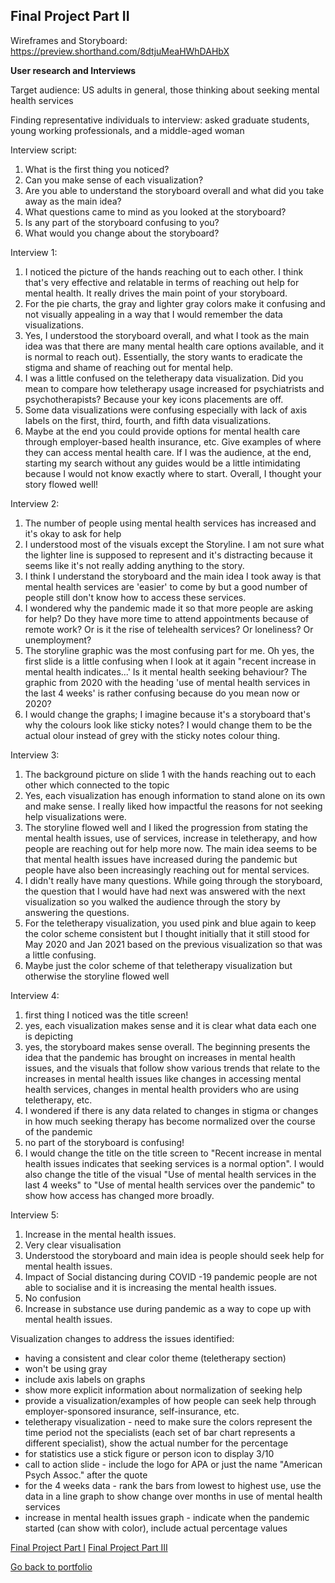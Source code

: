 ## Final Project Part II ##

Wireframes and Storyboard: https://preview.shorthand.com/8dtjuMeaHWhDAHbX

**User research and Interviews**

Target audience: US adults in general, those thinking about seeking mental health services

Finding representative individuals to interview: asked graduate students, young working professionals, and a middle-aged woman

Interview script:
1. What is the first thing you noticed?
2. Can you make sense of each visualization?
3. Are you able to understand the storyboard overall and what did you take away as the main idea?
4. What questions came to mind as you looked at the storyboard?
5. Is any part of the storyboard confusing to you?
6. What would you change about the storyboard?

Interview 1:
1. I noticed the picture of the hands reaching out to each other. I think that's very effective and relatable in terms of reaching out help for mental health. It really drives the main point of your storyboard.
2. For the pie charts, the gray and lighter gray colors make it confusing and not visually appealing in a way that I would remember the data visualizations. 
3. Yes, I understood the storyboard overall, and what I took as the main idea was that there are many mental health care options available, and it is normal to reach out). Essentially, the story wants to eradicate the stigma and shame of reaching out for mental help. 
4. I was a little confused on the teletherapy data visualization. Did you mean to compare how teletherapy usage increased for psychiatrists and psychotherapists? Because your key icons placements are off. 
5. Some data visualizations were confusing especially with lack of axis labels on the first, third, fourth, and fifth data visualizations. 
6. Maybe at the end you could provide options for mental health care through employer-based health insurance, etc. Give examples of where they can access mental health care. If I was the audience, at the end, starting my search without any guides would be a little intimidating because I would not know exactly where to start. Overall, I thought your story flowed well!

Interview 2: 
1. The number of people using mental health services has increased and it's okay to ask for help
2. I understood most of the visuals except the Storyline. I am not sure what the lighter line is supposed to represent and it's distracting because it seems like it's not really adding anything to the story.
3. I think I understand the storyboard and the main idea I took away is that mental health services are 'easier' to come by but a good number of people still don't know how to access these services.
4. I wondered why the pandemic made it so that more people are asking for help? Do they have more time to attend appointments because of remote work? Or is it the rise of telehealth services? Or loneliness? Or unemployment? 
5. The storyline graphic was the most confusing part for me. Oh yes, the first slide is a little confusing when I look at it again "recent increase in mental health indicates...' Is it mental health seeking behaviour? The graphic from 2020 with the heading 'use of mental health services in the last 4 weeks' is rather confusing because do you mean now or 2020?
6. I would change the graphs; I imagine because it's a storyboard that's why the colours look like sticky notes? I would change them to be the actual olour instead of grey with the sticky notes colour thing.


Interview 3: 
1. The background picture on slide 1 with the hands reaching out to each other which connected to the topic
2. Yes, each visualization has enough information to stand alone on its own and make sense. I really liked how impactful the reasons for not seeking help visualizations were.
3. The storyline flowed well and I liked the progression from stating the mental health issues, use of services, increase in teletherapy, and how people are reaching out for help more now. The main idea seems to be that mental health issues have increased during the pandemic but people have also been increasingly reaching out for mental services. 
4. I didn't really have many questions. While going through the storyboard, the question that I would have had next was answered with the next visualization so you walked the audience through the story by answering the questions. 
5. For the teletherapy visualization, you used pink and blue again to keep the color scheme consistent but I thought initially that it still stood for May 2020 and Jan 2021 based on the previous visualization so that was a little confusing. 
6. Maybe just the color scheme of that teletherapy visualization but otherwise the storyline flowed well

Interview 4:
1. first thing I noticed was the title screen! 
2. yes, each visualization makes sense and it is clear what data each one is depicting
3. yes, the storyboard makes sense overall. The beginning presents the idea that the pandemic has brought on increases in mental health issues, and the visuals that follow show various trends that relate to the increases in mental health issues like changes in accessing mental health services, changes in mental health providers who are using teletherapy, etc.
4. I wondered if there is any data related to changes in stigma or changes in how much seeking therapy has become normalized over the course of the pandemic
5. no part of the storyboard is confusing!
6. I would change the title on the title screen to "Recent increase in mental health issues indicates that seeking services is a normal option". I would also change the title of the visual "Use of mental health services in the last 4 weeks" to "Use of mental health services over the pandemic" to show how access has changed more broadly.

Interview 5:
1. Increase in the mental health issues.
2. Very clear visualisation
3. Understood the storyboard and main idea is people should seek help for mental health issues.
4. Impact of  Social distancing during COVID -19 pandemic people are not able to socialise and it is increasing the mental health issues.
5. No confusion
6. Increase in substance use during pandemic as a way to cope up with mental health issues.

Visualization changes to address the issues identified:
- having a consistent and clear color theme (teletherapy section)
- won't be using gray 
- include axis labels on graphs
- show more explicit information about normalization of seeking help
- provide a visualization/examples of how people can seek help through employer-sponsored insurance, self-insurance, etc.
- teletherapy visualization - need to make sure the colors represent the time period not the specialists (each set of bar chart represents a different specialist), show the actual number for the percentage
- for statistics use a stick figure or person icon to display 3/10 
- call to action slide - include the logo for APA or just the name "American Psych Assoc." after the quote
- for the 4 weeks data - rank the bars from lowest to highest use, use the data in a line graph to show change over months in use of mental health services
- increase in mental health issues graph - indicate when the pandemic started (can show with color), include actual percentage values

[Final Project Part I](/finalprojectparti.md)
[Final Project Part III](/finalprojectpartiii.md)

[Go back to portfolio](/README.md)
